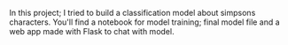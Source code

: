 In this project; I tried to build a classification model about simpsons characters. You'll find a notebook for model training; final model file and a web app made with Flask to chat with model.
